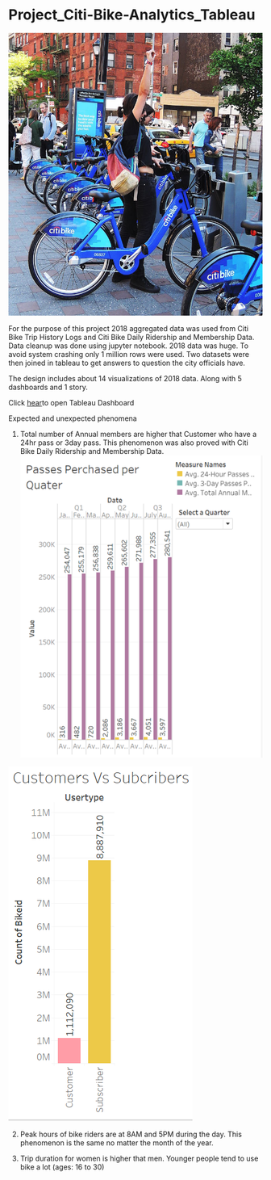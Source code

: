 # Project_Citi-Bike-Analytics_Tableau
![](citi-bike-station-bikes.jpg)

For the purpose of this project 2018 aggregated data was used from Citi Bike Trip History Logs and Citi Bike Daily Ridership and Membership Data. Data cleanup was done using jupyter notebook. 2018 data was huge. To avoid system crashing only 1 million rows were used. Two datasets were then joined in tableau to get answers to question the city officials have. 
 
The design includes about 14 visualizations of 2018 data. Along with 5 dashboards and 1 story.

Click [hear](https://public.tableau.com/profile/niha4956#!/vizhome/CitiBikeAnalytics_15955510007700/FinalStory?publish=yes)to open Tableau Dashboard

Expected and unexpected phenomena
1.	Total number of Annual members are higher that Customer who have a 24hr pass or 3day pass. This phenomenon was also proved with Citi Bike Daily Ridership and Membership Data.  
 ![](PassesPerchasedperQ.png)
 
 ![](CustvsSub.png)

2.	Peak hours of bike riders are at 8AM and 5PM during the day. This phenomenon is the same no matter the month of the year. 
 

3.	Trip duration for women is higher that men. Younger people tend to use bike a lot (ages: 16 to 30)
 
